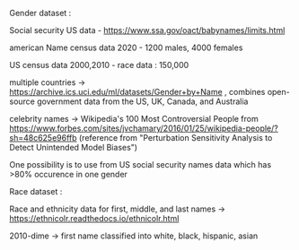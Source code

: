 Gender dataset :

Social security US data - https://www.ssa.gov/oact/babynames/limits.html

american Name census data 2020 - 1200 males, 4000 females

US census data 2000,2010 - race data : 150,000

multiple countries -> https://archive.ics.uci.edu/ml/datasets/Gender+by+Name , combines open-source government data from the US, UK, Canada, and Australia

celebrity names -> Wikipedia's 100 Most Controversial People from https://www.forbes.com/sites/jvchamary/2016/01/25/wikipedia-people/?sh=48c625e96ffb  (reference from "Perturbation Sensitivity Analysis to Detect Unintended Model Biases")


One possibility is to use from US social security names data which has >80% occurence in one gender




Race dataset : 

Race and ethnicity data for first, middle, and last names -> https://ethnicolr.readthedocs.io/ethnicolr.html

2010-dime -> first name classified into white, black, hispanic, asian
